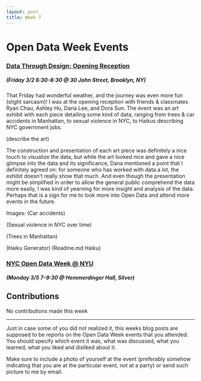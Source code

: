 ```yaml
---
layout: post
title: Week 7
---
```


# Open Data Week Events

### [Data Through Design: Opening Reception](https://www.open-data.nyc/#details80)
##### (Friday 3/2 6:30-8:30 @ 30 John Street, Brooklyn, NY)

That Friday had wonderful weather, and the journey was even more fun (slight sarcasm)! I was at the opening reception with friends & classmates Ryan Chau, Ashley Hu, Dana Lee, and Dora Sun. The event was an art exhibit with each piece detailing some kind of data, ranging from trees & car accidents in Manhattan, to sexual violence in NYC, to Haikus describing NYC government jobs.

(describe the art)

The construction and presentation of each art piece was definitely a nice touch to visualize the data, but while the art looked nice and gave a nice glimpse into the data and its significance, Dana mentioned a point that I definitely agreed on: for someone who has worked with data a lot, the exhibit doesn't really show that much. And even though the presentation might be simplified in order to allow the general public comprehend the data more easily, I was kind of yearning for more insight and analysis of the data. Perhaps that is a sign for me to look more into Open Data and attend more events in the future.

Images:
(Car accidents)

(Sexual violence in NYC over time)

(Trees in Manhattan)

(Haiku Generator)
(Readme.md Haiku)

### [NYC Open Data Week @ NYU](https://www.open-data.nyc/#details75)
##### (Monday 3/5 7-9:30 @ Hemmerdinger Hall, Silver)



## Contributions
No contributions made this week



-----

Just in case some of you did not realized it, this weeks blog posts are supposed to be reports on the Open Data Week events that you attended. You should specify which event it was, what was discussed, what you learned, what you liked and disliked about it.

Make sure to include a photo of yourself at the event (preferably somehow indicating that you are at the particular event, not at a party) or send such picture to me by email.
